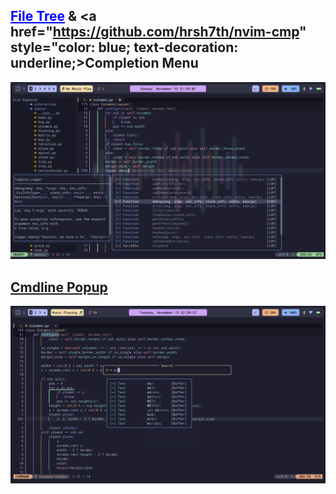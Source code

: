 ## <a href="https://github.com/nvim-tree/nvim-tree.lua" style="color: blue; text-decoration: underline;">File Tree</a> & <a href="https://github.com/hrsh7th/nvim-cmp" style="color: blue; text-decoration: underline;>Completion Menu</a>
<img src="screenshots/tree-cmp.png">

## <a href="https://github.com/folke/noice.nvim">Cmdline Popup</a>
<img src="screenshots/noice.png">

